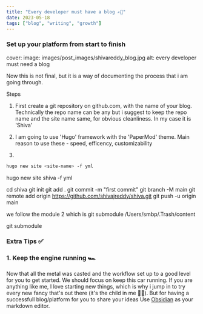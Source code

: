 ```yaml
---
title: "Every developer must have a blog ✍🏼"
date: 2023-05-18
tags: ["blog", "writing", "growth"]
---
```


### Set up your platform from start to finish

cover:
  image: images/post_images/shivareddy_blog.jpg
  alt: every developer must need a blog


Now this is not final, but it is a way of documenting the process that i am going through.


Steps

1. First create a git repository on github.com, with the name of your blog. Technically the repo name can be any
but i suggest to keep the repo name and the site name same, for obvious cleanliness. In my case it is 'Shiva'

2. I am going to use 'Hugo' framework with the 'PaperMod' theme. Main reason to use these - speed,
efficency, customizability

3. 
```bash
hugo new site <site-name> -f yml
```
hugo new site shiva -f yml

cd shiva
git init
git add .
git commit -m "first commit"
git branch -M main
git remote add origin https://github.com/shivajreddy/shiva.git
git push -u origin main

we follow the module 2 which is git submodule /Users/smbp/.Trash/content

git submodule

### Extra Tips ✅

### 1. Keep the engine running 🏎️
Now that all the metal was casted and the workflow set up to a good level for you to get started. We should focus on keep this car running. If you are anything like me, I love starting new things, which is why i jump in to try every new fancy that's out there (it's the child in me 👶🏽). But for having a successfull blog/platform for you to share your ideas Use [Obsidian](https://obsidian.md/) as your markdown editor. 
